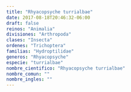 ```yaml
---
title: "Rhyacopsyche turrialbae"
date: 2017-08-18T20:46:32-06:00
draft: false
reinos: "Animalia"
divisiones: "Arthropoda"
clases: "Insecta"
ordenes: "﻿Trichoptera"
familias: "Hydroptilidae"
generos: "Rhyacopsyche"
especie: "turrialbae"
nombre_cientifico: "Rhyacopsyche turrialbae"
nombre_comun: ""
nombre_ingles: ""
---
```

